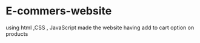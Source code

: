 # E-commers-website
using html ,CSS , JavaScript made the website having add to cart option on products
